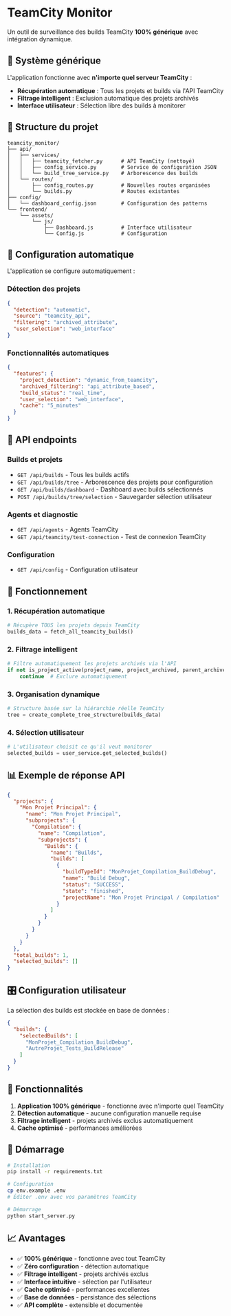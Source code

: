 # TeamCity Monitor

Un outil de surveillance des builds TeamCity **100% générique** avec intégration dynamique.

## 🎯 **Système générique**

L'application fonctionne avec **n'importe quel serveur TeamCity** :
- **Récupération automatique** : Tous les projets et builds via l'API TeamCity
- **Filtrage intelligent** : Exclusion automatique des projets archivés
- **Interface utilisateur** : Sélection libre des builds à monitorer

## 📁 **Structure du projet**

```
teamcity_monitor/
├── api/
│   ├── services/
│   │   ├── teamcity_fetcher.py      # API TeamCity (nettoyé)
│   │   ├── config_service.py        # Service de configuration JSON
│   │   └── build_tree_service.py    # Arborescence des builds
│   └── routes/
│       ├── config_routes.py         # Nouvelles routes organisées
│       └── builds.py                # Routes existantes
├── config/
│   └── dashboard_config.json        # Configuration des patterns
└── frontend/
    └── assets/
        └── js/
            ├── Dashboard.js         # Interface utilisateur
            └── Config.js            # Configuration
```

## 🔧 **Configuration automatique**

L'application se configure automatiquement :

### **Détection des projets**
```json
{
  "detection": "automatic",
  "source": "teamcity_api",
  "filtering": "archived_attribute",
  "user_selection": "web_interface"
}
```

### **Fonctionnalités automatiques**
```json
{
  "features": {
    "project_detection": "dynamic_from_teamcity",
    "archived_filtering": "api_attribute_based",
    "build_status": "real_time",
    "user_selection": "web_interface",
    "cache": "5_minutes"
  }
}
```

## 🚀 **API endpoints**

### **Builds et projets**
- `GET /api/builds` - Tous les builds actifs
- `GET /api/builds/tree` - Arborescence des projets pour configuration
- `GET /api/builds/dashboard` - Dashboard avec builds sélectionnés
- `POST /api/builds/tree/selection` - Sauvegarder sélection utilisateur

### **Agents et diagnostic**
- `GET /api/agents` - Agents TeamCity
- `GET /api/teamcity/test-connection` - Test de connexion TeamCity

### **Configuration**
- `GET /api/config` - Configuration utilisateur

## 🔄 **Fonctionnement**

### **1. Récupération automatique**
```python
# Récupère TOUS les projets depuis TeamCity
builds_data = fetch_all_teamcity_builds()
```

### **2. Filtrage intelligent**
```python
# Filtre automatiquement les projets archivés via l'API
if not is_project_active(project_name, project_archived, parent_archived):
    continue  # Exclure automatiquement
```

### **3. Organisation dynamique**
```python
# Structure basée sur la hiérarchie réelle TeamCity
tree = create_complete_tree_structure(builds_data)
```

### **4. Sélection utilisateur**
```python
# L'utilisateur choisit ce qu'il veut monitorer
selected_builds = user_service.get_selected_builds()
```

## 📊 **Exemple de réponse API**

```json
{
  "projects": {
    "Mon Projet Principal": {
      "name": "Mon Projet Principal",
      "subprojects": {
        "Compilation": {
          "name": "Compilation", 
          "subprojects": {
            "Builds": {
              "name": "Builds",
              "builds": [
                {
                  "buildTypeId": "MonProjet_Compilation_BuildDebug",
                  "name": "Build Debug",
                  "status": "SUCCESS",
                  "state": "finished",
                  "projectName": "Mon Projet Principal / Compilation"
                }
              ]
            }
          }
        }
      }
    }
  },
  "total_builds": 1,
  "selected_builds": []
}
```

## 🎛️ **Configuration utilisateur**

La sélection des builds est stockée en base de données :

```json
{
  "builds": {
    "selectedBuilds": [
      "MonProjet_Compilation_BuildDebug",
      "AutreProjet_Tests_BuildRelease"
    ]
  }
}
```

## 🔄 **Fonctionnalités**

1. **Application 100% générique** - fonctionne avec n'importe quel TeamCity
2. **Détection automatique** - aucune configuration manuelle requise
3. **Filtrage intelligent** - projets archivés exclus automatiquement
4. **Cache optimisé** - performances améliorées

## 🚀 **Démarrage**

```bash
# Installation
pip install -r requirements.txt

# Configuration
cp env.example .env
# Éditer .env avec vos paramètres TeamCity

# Démarrage
python start_server.py
```

## 📈 **Avantages**

- ✅ **100% générique** - fonctionne avec tout TeamCity
- ✅ **Zéro configuration** - détection automatique
- ✅ **Filtrage intelligent** - projets archivés exclus
- ✅ **Interface intuitive** - sélection par l'utilisateur
- ✅ **Cache optimisé** - performances excellentes
- ✅ **Base de données** - persistance des sélections
- ✅ **API complète** - extensible et documentée 